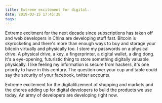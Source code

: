 ```yaml
---
title: Extreme excitement for digital.
date: 2019-03-15 17:45:38
tags:
---
```



Extreme excitment for the next decade since subscriptions has taken off and web developers in China are developing stuff fast. Bitcoin is skyrocketing and there's more than enough ways to buy and storage your bitcoin virtually and physically too. I store my passwords on a physical drive. A physical drive, a key, a fingerprinter, a digital wallet, a ding dong. It's a eye-opening, futuristic thing to store something digitally valuable physically. I like feeling my information is secure from hackers, it's one priority to have in this century. 
The question over your cup and table could say the security of your facebook, twitter accounts.

Extreme excitement for the digitalitizement of shopping and markets and the chores adding up for digital developers to build the products we use today. An army of developers are developing right now.


